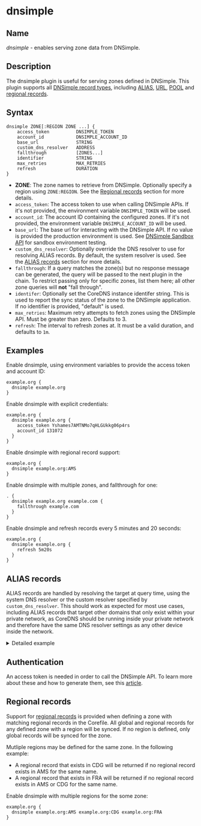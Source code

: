# dnsimple

## Name

*dnsimple* - enables serving zone data from DNSimple.

## Description

The dnsimple plugin is useful for serving zones defined in DNSimple. This plugin supports all [DNSimple record types](https://support.dnsimple.com/articles/supported-dns-records/), including [ALIAS](https://support.dnsimple.com/articles/alias-record/), [URL](https://support.dnsimple.com/articles/url-record/), [POOL](https://support.dnsimple.com/articles/pool-record/) and [regional records](https://support.dnsimple.com/articles/regional-records/).

## Syntax

```
dnsimple ZONE[:REGION ZONE ...] {
    access_token          DNSIMPLE_TOKEN
    account_id            DNSIMPLE_ACCOUNT_ID
    base_url              STRING
    custom_dns_resolver   ADDRESS
    fallthrough           [ZONES...]
    identifier            STRING
    max_retries           MAX_RETRIES
    refresh               DURATION
}
```

- **ZONE**: The zone names to retrieve from DNSimple. Optionally specify a region using `ZONE:REGION`. See the [Regional records](#regional-records) section for more details.
- `access_token`: The access token to use when calling DNSimple APIs. If it's not provided, the environment variable `DNSIMPLE_TOKEN` will be used.
- `account_id`: The account ID containing the configured zones. If it's not provided, the environment variable `DNSIMPLE_ACCOUNT_ID` will be used.
- `base_url`: The base url for interacting with the DNSimple API. If no value is provided the production environment is used. See [DNSimple Sandbox API](https://support.dnsimple.com/articles/sandbox/) for sandbox environment testing.
- `custom_dns_resolver`: Optionally override the DNS resolver to use for resolving ALIAS records. By default, the system resolver is used. See the [ALIAS records](#alias-records) section for more details.
- `fallthrough`: If a query matches the zone(s) but no response message can be generated, the query will be passed to the next plugin in the chain. To restrict passing only for specific zones, list them here; all other zone queries will **not** "fall through".
- `identifer`: Optionally set the CoreDNS instance identifer string. This is used to report the sync status of the zone to the DNSimple application. If no identifier is provided, "default" is used.
- `max_retries`: Maximum retry attempts to fetch zones using the DNSimple API. Must be greater than zero. Defaults to 3.
- `refresh`: The interval to refresh zones at. It must be a valid duration, and defaults to `1m`.

## Examples

Enable dnsimple, using environment variables to provide the access token and account ID:

```
example.org {
  dnsimple example.org
}
```

Enable dnsimple with explicit credentials:

```
example.org {
  dnsimple example.org {
    access_token Yshames7AMTNMo7qHLGUkkg06p4rs
    account_id 131072
  }
}
```

Enable dnsimple with regional record support:

```
example.org {
  dnsimple example.org:AMS
}
```

Enable dnsimple with multiple zones, and fallthrough for one:

```
. {
  dnsimple example.org example.com {
    fallthrough example.com
  }
}
```

Enable dnsimple and refresh records every 5 minutes and 20 seconds:

```
example.org {
  dnsimple example.org {
    refresh 5m20s
  }
}
```

## ALIAS records

ALIAS records are handled by resolving the target at query time, using the system DNS resolver or the custom resolver specified by `custom_dns_resolver`. This should work as expected for most use cases, including ALIAS records that target other domains that only exist within your private network, as CoreDNS should be running inside your private network and therefore have the same DNS resolver settings as any other device inside the network.

<details>
<summary>Detailed example</summary>

To help demonstrate how ALIAS records and DNS resolvers interact, consider the following setup:

- Private network with DNS resolver set to a central private DNS server 192.168.0.1 via DHCP.
- Two additional CoreDNS servers at 192.168.0.2 and 192.168.0.3, acting as the authority for `a.local` and `b.local` respectively.
- The central server delegates queries to zones `a.local` and `b.local` to those CoreDNS servers, and forwards all others to the public resolver 1.1.1.1.
- On the `a.local` zone, the records `ALIAS a.local -> b.local` and `CNAME ext.a.local -> external.com` exist.
- On the `b.local` zone, the record `ALIAS b.local -> ext.a.local` exists.

Given a query of `a.local`, the expected flow should be:
- Query of `a.local` from the client to 192.168.0.1, delegated to 192.168.0.2.
- Query of `b.local` from 192.168.0.2 to 192.168.0.1, delegated to 192.168.0.3.
- Query of `ext.a.local` from 192.168.0.3 to 192.168.0.1, delegated to 192.168.0.2.
- Query of `example.com` from 192.168.0.2 to 192.168.0.1, delegated to 1.1.1.1.

If all private DNS servers mentioned in the example are configured to resolve using `192.168.0.1` as mentioned, all queries will have consistent results and this will work as expected.
</details>

## Authentication

An access token is needed in order to call the DNSimple API. To learn more about these and how to generate them, see this [article](https://support.dnsimple.com/articles/api-access-token/).

## Regional records

Support for [regional records](https://support.dnsimple.com/articles/regional-records/) is provided when defining a zone with matching regional records in the Corefile. All global and regional records for any defined zone with a region will be synced. If no region is defined, only global records will be synced for the zone.

Mutliple regions may be defined for the same zone. In the following example: 
  - A regional record that exists in CDG will be returned if no regional record exists in AMS for the same name. 
  - A regional record that exists in FRA will be returned if no regional record exists in AMS or CDG for the same name.

Enable dnsimple with multiple regions for the some zone:

```
example.org {
  dnsimple example.org:AMS example.org:CDG example.org:FRA
}
```
